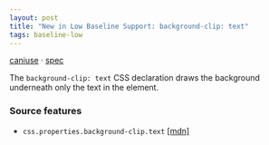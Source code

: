 ```yaml
---
layout: post
title: "New in Low Baseline Support: background-clip: text"
tags: baseline-low
---
```


[caniuse](https://caniuse.com/?search=background-clip-text) · [spec](https://drafts.csswg.org/css-backgrounds-4/#background-clip)

The `background-clip: text` CSS declaration draws the background underneath only the text in the element.

### Source features

- ``css.properties.background-clip.text`` [[mdn]](https://developer.mozilla.org/en-US/search?q=css.properties.background-clip.text)
